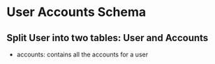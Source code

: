 # User Accounts Schema

## Split User into two tables: User and Accounts

- accounts: contains all the accounts for a user
